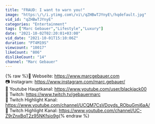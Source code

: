 ```yaml
---
title: "FRAUD: I want to warn you!"
image: "https:\/\/i.ytimg.com\/vi\/qZHBwTJYnyE\/hqdefault.jpg"
vid_id: "qZHBwTJYnyE"
categories: "Entertainment"
tags: ["Marc Gebauer","Lifestyle","Luxury"]
date: "2021-10-02T02:20:01+03:00"
vid_date: "2021-10-01T15:10:06Z"
duration: "PT4M19S"
viewcount: "10017"
likeCount: "806"
dislikeCount: "14"
channel: "Marc Gebauer"
---
```

{% raw %}👔 Webseite: <a rel="nofollow" target="blank" href="https://www.marcgebauer.com">https://www.marcgebauer.com</a><br />📷 Instagram: <a rel="nofollow" target="blank" href="https://www.instagram.com/marc.gebauer/">https://www.instagram.com/marc.gebauer/</a><br />👔 Youtube Hauptkanal: <a rel="nofollow" target="blank" href="https://www.youtube.com/user/blackjack00">https://www.youtube.com/user/blackjack00</a><br />👔 Twitch: <a rel="nofollow" target="blank" href="https://www.twitch.tv/gebauermarc">https://www.twitch.tv/gebauermarc</a><br />👔 Twitch Highlight Kanal: <a rel="nofollow" target="blank" href="https://www.youtube.com/channel/UCQM7CsVDoyds_RObuGmi6aA/">https://www.youtube.com/channel/UCQM7CsVDoyds_RObuGmi6aA/</a><br />👔 Twitch Highlight Kanal: <a rel="nofollow" target="blank" href="https://www.youtube.com/channel/UC-Z9rZnxBqT2z95NKfsio9g">https://www.youtube.com/channel/UC-Z9rZnxBqT2z95NKfsio9g</a>{% endraw %}
